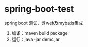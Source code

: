 # spring-boot-test
spring boot 测试，含web及mybatis集成

1. 编译：maven build package
2. 运行：java -jar demo.jar
